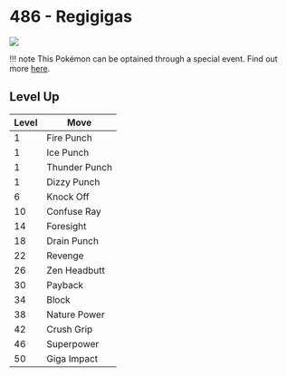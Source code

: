 # 486 - Regigigas
![][486]

!!! note
    This Pokémon can be optained through a special event. Find out more [here](../../special_events/#regigigas).

## Level Up

Level | Move
---   | ---
  1   | Fire Punch
  1   | Ice Punch
  1   | Thunder Punch
  1   | Dizzy Punch
  6   | Knock Off
 10   | Confuse Ray
 14   | Foresight
 18   | Drain Punch
 22   | Revenge
 26   | Zen Headbutt
 30   | Payback
 34   | Block
 38   | Nature Power
 42   | Crush Grip
 46   | Superpower
 50   | Giga Impact

[486]: ../img/pokemon/486.png
